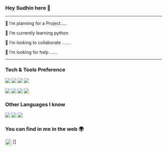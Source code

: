 ### Hey Sudhin here 👋

---

 
 🔭 I’m planning for a Project.....
 
 🌱 I’m currently learning python
 
 👯 I’m looking to collaborate .......
 
 🤔 I’m looking for help ......
 

---


### Tech & Tools Preference

<img src = "https://img.shields.io/badge/-HTML5-E34F26?style=flat&logo=html5&logoColor=white"> <img src = "https://img.shields.io/badge/-CSS3-1572B6?style=flat&logo=css3&logoColor=white">
<img src="https://img.shields.io/badge/-Bootstrap-563D7C?style=flat&logo=bootstrap&logoColor=white">
<img src="https://img.shields.io/badge/-JavaScript-eed718?style=flat&logo=javascript&logoColor=ffffff">


<img src="https://img.shields.io/badge/-MongoDB-4DB33D?style=flat&logo=mongodb&logoColor=FFFFFF">

<img src="https://img.shields.io/badge/-MySQL-F29111?style=flat&logo=mysql&logoColor=FFFFFF">

<img src="https://img.shields.io/badge/-Node.js-3C873A?style=flat&logo=Node.js&logoColor=white">

<img src="http://img.shields.io/badge/-Heroku-430098?style=flat&logo=heroku&logoColor=white">

### Other Languages I know
<img src="http://img.shields.io/badge/-Java-F89820?style=flat&logo=java&logoColor=white"> <img src="https://img.shields.io/badge/-C%20&%20C++-659ad2?style=flat&logo=c%2B%2B&logoColor=ffffff"> <img src="https://img.shields.io/badge/-Python-black?style=flat&logo=python&logoColor=white"> 



### You can find in me in the web 🌍
[<img src="https://sudhinjyothis.netlify.app/assets/images/sj1.jpg" align="left" alt="Sudhinjyothis" width="22px" src="https://sudhinjyothis.netlify.app/" />]
<br/>


